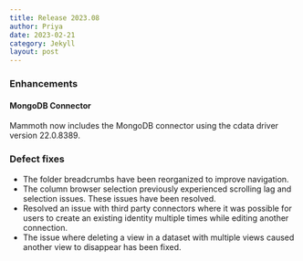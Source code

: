 ```yaml
---
title: Release 2023.08
author: Priya
date: 2023-02-21
category: Jekyll
layout: post
---
```


### Enhancements

#### MongoDB Connector
Mammoth now includes the MongoDB connector using the cdata driver version 22.0.8389.

### Defect fixes

* The folder breadcrumbs have been reorganized to improve navigation.
* The column browser selection previously experienced scrolling lag and selection issues. These issues have been resolved.
* Resolved an issue with third party connectors where it was possible for users to create an existing identity multiple times while editing another connection.
* The issue where deleting a view in a dataset with multiple views caused another view to disappear has been fixed.
